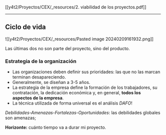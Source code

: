 [[y4t2/Proyectos/CEX/_resources/2. viabilidad de los proyectos.pdf]]

---

## Ciclo de vida
![[y4t2/Proyectos/CEX/_resources/Pasted image 20240209161932.png]]

Las últimas dos no son parte del proyecto, sino del producto.

### Estrategia de la organización
- Las organizaciones deben definir sus prioridades: las que no las marcan terminan desapareciendo.
- Generalmente, se diseñan a 3-5 años.
- La estrategia de la empresa define la formación de los trabajadores, su contratación, la dedicación económica y, en general, **todos los aspectos de la empresa**.
- La técnica utilizada de forma universal es el análisis *DAFO*!

*Debilidades-Amenazas-Fortalezas-Oportunidades*: las debilidades globales son amenazas;


**Horizonte:** cuánto tiempo va a durar mi proyecto.